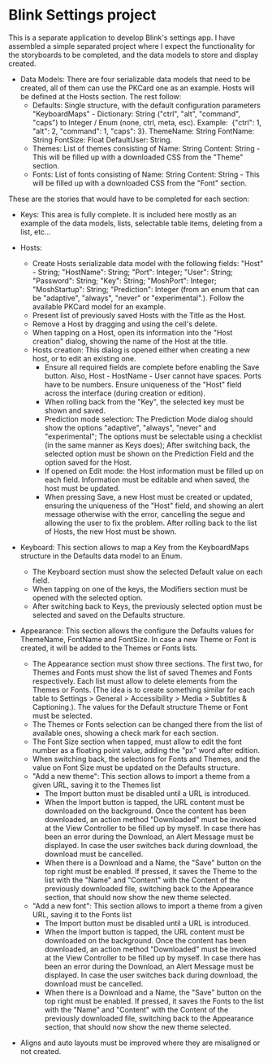 # Blink Settings project
This is a separate application to develop Blink's settings app. I have assembled a simple separated project where I expect the functionality for the storyboards to be completed, and the data models to store and display created.

- Data Models: There are four serializable data models that need to be created, all of them can use the PKCard one as an example. Hosts will be defined at the Hosts section. The rest follow:
  * Defaults: Single structure, with the default configuration parameters
    "KeyboardMaps" - Dictionary: String ("ctrl", "alt", "command", "caps") to Integer / Enum (none, ctrl, meta, esc). Example:  {"ctrl": 1, "alt": 2, "command": 1, "caps": 3}.
    ThemeName: String
    FontName: String
    FontSize: Float
    DefaultUser: String.
  * Themes: List of themes consisting of
    Name: String
    Content: String - This will be filled up with a downloaded CSS from the "Theme" section.
  * Fonts: List of fonts consisting of
    Name: String
    Content: String - This will be filled up with a downloaded CSS from the "Font" section.

These are the stories that would have to be completed for each section:

- Keys: This area is fully complete. It is included here mostly as an example of the data models, lists, selectable table items, deleting from a list, etc...

- Hosts:
  * Create Hosts serializable data model with the following fields: "Host" - String; "HostName": String; "Port": Integer; "User": String; "Password": String; "Key": String; "MoshPort": Integer; "MoshStartup": String; "Prediction": Integer (from an enum that can be "adaptive", "always", "never" or "experimental".). Follow the available PKCard model for an example.
  * Present list of previously saved Hosts with the Title as the Host.
  * Remove a Host by dragging and using the cell's delete.
  * When tapping on a Host, open its information into the "Host creation" dialog, showing the name of the Host at the title.
  - Hosts creation: This dialog is opened either when creating a new host, or to edit an existing one.
    * Ensure all required fields are complete before enabling the Save button. Also, Host - HostName - User cannot have spaces. Ports have to be numbers. Ensure uniqueness of the "Host" field across the interface (during creation or edition).
    * When rolling back from the "Key", the selected key must be shown and saved.
    * Prediction mode selection: The Prediction Mode dialog should show the options "adaptive", "always", "never" and "experimental"; The options must be selectable using a checklist (in the same manner as Keys does); After switching back, the selected option must be shown on the Prediction Field and the option saved for the Host.
    * If opened on Edit mode: the Host information must be filled up on each field. Information must be editable and when saved, the host must be updated.
    * When pressing Save, a new Host must be created or updated, ensuring the uniqueness of the "Host" field, and showing an alert message otherwise with the error, cancelling the segue and allowing the user to fix the problem. After rolling back to the list of Hosts, the new Host must be shown. 
  
- Keyboard: This section allows to map a Key from the KeyboardMaps structure in the Defaults data model to an Enum.
  * The Keyboard section must show the selected Default value on each field.
  * When tapping on one of the keys, the Modifiers section must be opened with the selected option.
  * After switching back to Keys, the previously selected option must be selected and saved on the Defaults structure.
  
- Appearance: This section allows the configure the Defaults values for ThemeName, FontName and FontSize. In case a new Theme or Font is created, it will be added to the Themes or Fonts lists.
  * The Appearance section must show three sections. The first two, for Themes and Fonts must show the list of saved Themes and Fonts respectively. Each list must allow to delete elements from the Themes or Fonts. (The idea is to create something similar for each table to Settings > General > Accessibility > Media > Subtitles & Captioning.). The values for the Default structure Theme or Font must be selected.
  * The Themes or Fonts selection can be changed there from the list of available ones, showing a check mark for each section.
  * The Font Size section when tapped, must allow to edit the font number as a floating point value, adding the "px" word after edition.
  * When switching back, the selections for Fonts and Themes, and the value on Font Size must be updated on the Defaults structure.
  - "Add a new theme": This section allows to import a theme from a given URL, saving it to the Themes list
    * The Import button must be disabled until a URL is introduced. 
    * When the Import button is tapped, the URL content must be downloaded on the background. Once the content has been downloaded, an action method "Downloaded" must be invoked at the View Controller to be filled up by myself. In case there has been an error during the Download, an Alert Message must be displayed. In case the user switches back during download, the download must be cancelled.
    * When there is a Download and a Name, the "Save" button on the top right must be enabled. If pressed, it saves the Theme to the list with the "Name" and "Content" with the Content of the previously downloaded file, switching back to the Appearance section, that should now show the new theme selected.
  - "Add a new font": This section allows to import a theme from a given URL, saving it to the Fonts list
    * The Import button must be disabled until a URL is introduced. 
    * When the Import button is tapped, the URL content must be downloaded on the background. Once the content has been downloaded, an action method "Downloaded" must be invoked at the View Controller to be filled up by myself. In case there has been an error during the Download, an Alert Message must be displayed. In case the user switches back during download, the download must be cancelled.
    * When there is a Download and a Name, the "Save" button on the top right must be enabled. If pressed, it saves the Fonts to the list with the "Name" and "Content" with the Content of the previously downloaded file, switching back to the Appearance section, that should now show the new theme selected.

- Aligns and auto layouts must be improved where they are misaligned or not created.


